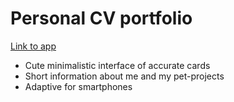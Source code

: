 # Personal CV portfolio

[Link to app](https://filipenko.vercel.app)

- Cute minimalistic interface of accurate cards
- Short information about me and my pet-projects
- Adaptive for smartphones
